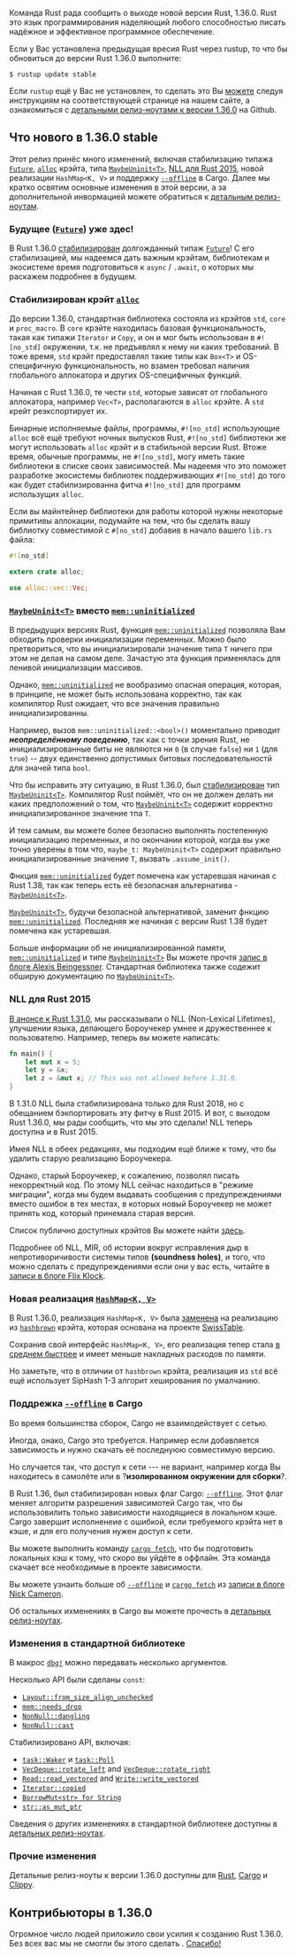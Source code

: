 Команда Rust рада сообщить о выходе новой версии Rust, 1.36.0.
Rust это язык программирования наделяющий любого способностью писать надёжное и эффективное программное обеспечение.

Если у Вас установлена предыдущая вресия Rust через rustup, то что бы обновиться до версии Rust 1.36.0 выполните:

```console
$ rustup update stable
```

Если `rustup` ещё у Вас не установлен, то сделать это Вы [можете][install] следуя инструкциям на соответствующей странице на нашем сайте,
а ознакомиться с [детальными релиз-ноутами к версии 1.36.0][notes] на Github.

[install]: https://www.rust-lang.org/install.html
[notes]: https://github.com/rust-lang/rust/blob/master/RELEASES.md#version-1360-2019-07-04

## Что нового в 1.36.0 stable

Этот релиз принёс много изменений,  включая стабилизацию типажа [`Future`],
[`alloc`][alloc-crate] крэйта, типа [`MaybeUninit<T>`], [NLL для Rust 2015][felix-blog],
новой реализации `HashMap<K, V>` и поддержку [`--offline`] в Cargo.
Далее мы кратко освятим основные изменения в этой версии, а за дополнительной инвормацией можете обратиться к [детальным релиз-ноутам][notes].

### Будущее ([`Future`]) уже здес!

[`Future`]: https://doc.rust-lang.org/std/future/trait.Future.html
[pr-future]: https://github.com/rust-lang/rust/pull/59739

В Rust 1.36.0 [стабилизирован][pr-future] долгожданный типаж [`Future`]!
С его стабилизацией, мы надеемся дать важным крэйтам, библиотекам и экосистеме время подготовиться к `async` / `.await`,
о которых мы раскажем подробнее в будущем.

### Стабилизирован крэйт [`alloc`][alloc-crate]

[alloc-crate]: https://doc.rust-lang.org/alloc/index.html

До версии 1.36.0, стандартная библиотека состояла из крэйтов `std`, `core` и `proc_macro`.
В `core` крэйте находилась базовая функциональность, такая как типажи `Iterator` и `Copy`, и он
и мог быть использован в `#![no_std]` окружении, т.к. не предъявлял к нему ни каких требований.
В тоже время, `std` крэйт предоставлял такие типы как `Box<T>` и OS-специфичную функциональность,
но взамен требовал наличия глобального аллокатора и других OS-специфичных функций.

Начиная с Rust 1.36.0, те чести `std`, которые зависят от глобального аллокатора, например `Vec<T>`,
располагаются в `alloc` крэйте. А `std` крейт реэкспортирует их.

Бинарные исполняемые файлы, программы, `#![no_std]` использующие `alloc` всё ещё требуют ночных выпусков Rust,
`#![no_std]` библиотеки же могут использовать `alloc` крэйт и в стабильной версии Rust.
Втоже время, обычные программы, не `#![no_std]`, могу иметь такие библиотеки в списке своих зависимостей.
Мы надеемя что это поможет разработке экосистемы библиотек поддерживающих `#![no_std]`
до того как будет стабилизированна фитча `#![no_std]` для программ использущих `alloc`.

Если вы майнтейнер библиотеки для работы которой нужны некоторые примитивы аллокации,
подумайте на тем, что бы сделать вашу библиотку совместимой с `#[no_std]` добавив в начало вашего `lib.rs` файла:

```rust
#![no_std]

extern crate alloc;

use alloc::vec::Vec;
```

### [`MaybeUninit<T>`] вместо [`mem::uninitialized`]

[`MaybeUninit<T>`]: https://doc.rust-lang.org/std/mem/union.MaybeUninit.html
[`mem::uninitialized`]: https://doc.rust-lang.org/std/mem/fn.uninitialized.html
[gankro-blog]: https://gankro.github.io/blah/initialize-me-maybe/
[pr-60445]: https://github.com/rust-lang/rust/pull/60445

В предыдущих версиях Rust, функция [`mem::uninitialized`] позволяла Вам обходить проверки инициализации переменных.
Можно было претвориться, что вы инициализировали значение типа `T` ничего при этом не делая на самом деле.
Зачастую эта функция применялась для ленивой инициализации массивов.

Однако, [`mem::uninitialized`] не вообразимо опасная операция, которая, в принципе, не может быть
использована корректно, так как компилятор Rust ожидает, что все значения правильно инициализированны.

Например, вызов `mem::uninitialized::<bool>()` моментально приводит *__неопределённому поведению__*,
так как с точки зрения Rust, не инициализированные биты не являются ни `0` (в случае `false`)
ни `1` (для `true`) -- двух единственно допустимых битовых последовательностй для значей типа `bool`.

Что бы исправить эту ситуацию, в Rust 1.36.0, был [стабилизирован][pr-60445] тип [`MaybeUninit<T>`].
Компилятор Rust поймёт, что он не должен делать ни каких предположений о том, что [`MaybeUninit<T>`] содержит корректно
инициализированное значение тпа `T`.

И тем самым, вы можете более безопасно выполнять постепенную инициализацию переменных, и по окончании которой,
когда вы уже точно уверены в том что, `maybe_t: MaybeUninit<T>` содержит правильно инициализированные
значение `T`, вызвать `.assume_init()`.

Фнкция [`mem::uninitialized`] будет помечена как устаревшая начиная с Rust 1.38, так как теперь есть её безопасная альтернатива - [`MaybeUninit<T>`].

[`MaybeUninit<T>`], будучи безопасной альтернативой, заменит фнкцию [`mem::uninitialized`]. Последняя же начиная с версии Rust 1.38 будет помечена как устаревшая.

Больше информации об не инициализированной памяти, [`mem::uninitialized`] и типе [`MaybeUninit<T>`] Вы можете
прочтя [запис в блоге Alexis Beingessner][gankro-blog].
Стандартная библиотека также содежит обширую документацию по [`MaybeUninit<T>`].

### NLL для Rust 2015

[nll-2018]: https://blog.rust-lang.org/2018/12/06/Rust-1.31-and-rust-2018.html#non-lexical-lifetimes
[soundness]: https://en.wikipedia.org/wiki/Soundness
[felix-blog]: http://blog.pnkfx.org/blog/2019/06/26/breaking-news-non-lexical-lifetimes-arrives-for-everyone/
[crater-nll]: https://github.com/rust-lang/rust/issues/60680#issuecomment-495089654

[В анонсе к Rust 1.31.0][nll-2018], мы рассказывали о NLL (Non-Lexical Lifetimes),
улучшении языка, делающего Бороучекер умнее и дружественнее к пользователю.
Например, теперь вы можете написать:

```rust
fn main() {
    let mut x = 5;
    let y = &x;
    let z = &mut x; // This was not allowed before 1.31.0.
}
```

В 1.31.0 NLL была стабилизирована только для Rust 2018,
но с обещанием бэкпортировать эту фитчу в Rust 2015.
И вот, с выходом Rust 1.36.0, мы рады сообщить, что мы это сделали! NLL теперь доступна и в Rust 2015.


Имея NLL в обеех редакциях, мы подходим ещё ближе к тому, что бы удалить старую реализацию Бороучекера.

Однако, старый Бороучекер, к сожалению, позволял писать некорректный код. По этому NLL
сейчас находиться в "режиме миграции", когда мы будем выдавать сообщения с предупреждениями вместо ошибок в тех местах,
в которых новый Бороучекер не может принять код, который принемала старая версия.

Список публично доступных крэйтов Вы можете найти [здесь][crater-nll].

Подробнее об NLL, MIR, об истории вокруг исправления дыр в непротиворичивости системы типов __(soundness holes)__,
и того, что можно сделать с предупреждениями если они у вас есть, читайте в [записи в блоге Flix Klock][felix-blog].

### Новая реализация [`HashMap<K, V>`]

[`hashbrown`]: https://crates.io/crates/hashbrown
[`HashMap<K, V>`]: https://doc.rust-lang.org/std/collections/struct.HashMap.html
[pr-hashbrown]: https://github.com/rust-lang/rust/pull/58623
[SwissTable]: https://abseil.io/blog/20180927-swisstables
[pr-hashbrown-perf]: https://perf.rust-lang.org/compare.html?start=b57fe74a27590289fd657614b8ad1f3eac8a7ad2&end=abade53a649583e40ed07c26ee10652703f09b58&stat=wall-time

В Rust 1.36.0, реализация `HashMap<K, V>` была [заменена][pr-hashbrown]
на реализацию из [`hashbrown`] крэйта, которая основана на проекте [SwissTable].

Сохранив свой интерфейс `HashMap<K, V>`, его реализация тепер стала
[в среднем быстрее][pr-hashbrown-perf] и имеет меньше накладных расходов по памяти.

Но заметьте, что в отличии от `hashbrown` крэйта, реализация из `std` всё ещё использует
SipHash 1-3 алгорит хеширования по умалчанию.

### Поддрежка [`--offline`] в Cargo

[`--offline`]: https://doc.rust-lang.org/cargo/commands/cargo-build.html#cargo_build_manifest_options
[`cargo fetch`]: https://doc.rust-lang.org/cargo/commands/cargo-fetch.html
[nrc-blog]: https://www.ncameron.org/blog/cargo-offline/
[relnotes-cargo]: https://github.com/rust-lang/cargo/blob/master/CHANGELOG.md#cargo-136-2019-07-04

Во время большинства сборок, Cargo не взаимодействует с сетью.

Иногда, онако, Cargo это требуется.
Например если добавляется зависимость и нужно скачать её последнуюю совместимую версию.

Но случается так, что доступ к сети --- не вариант, например когда Вы находитесь в самолёте или в ?__изолированном окружении для сборки__?.

В Rust 1.36, был стабилизирован новых флаг Cargo: [`--offline`].
Этот флаг меняет алгоритм разрешения зависимотей Cargo так, что бы использовилить только зависимости находящиеся в локальном кэше. Cargo завершит исполненеие с ошибкой, если требуемого крэйта нет в кэше, и для его получения нужен доступ к сети.

Вы можете выполнить команду [`cargo fetch`], что бы подготовить локальных кэш к тому, что скоро вы уйдёте в оффлайн.
Эта команда скачает все необходимые в проекте зависимости.

Вы можете узнаить больше об [`--offline`] и [`cargo fetch`] из [записи в блоге Nick Cameron][nrc-blog].

Об остальных ихменениях в Cargo вы можете прочесть в [детальных релиз-ноутах][relnotes-cargo].

### Изменения в стандартной библиотеке

[`dbg!`]: https://doc.rust-lang.org/std/macro.dbg.html

В макрос [`dbg!`] можно передавать несколько аргументов.

Несколько API были сделаны `const`:

[`Layout::from_size_align_unchecked`]: https://doc.rust-lang.org/core/alloc/struct.Layout.html#method.from_size_align_unchecked
[`mem::needs_drop`]: https://doc.rust-lang.org/std/mem/fn.needs_drop.html
[`NonNull::dangling`]: https://doc.rust-lang.org/std/ptr/struct.NonNull.html#method.dangling
[`NonNull::cast`]: https://doc.rust-lang.org/std/ptr/struct.NonNull.html#method.cast

- [`Layout::from_size_align_unchecked`]
- [`mem::needs_drop`]
- [`NonNull::dangling`]
- [`NonNull::cast`]

Стабилизировано API, включая:

[`Iterator::copied`]: https://doc.rust-lang.org/std/iter/trait.Iterator.html#method.copied
[`VecDeque::rotate_left`]: https://doc.rust-lang.org/std/collections/struct.VecDeque.html#method.rotate_left
[`VecDeque::rotate_right`]: https://doc.rust-lang.org/std/collections/struct.VecDeque.html#method.rotate_right
[`BorrowMut<str> for String`]: https://github.com/rust-lang/rust/pull/60404
[`str::as_mut_ptr`]: https://doc.rust-lang.org/std/primitive.str.html#method.as_mut_ptr
[`pointer::align_offset`]: https://doc.rust-lang.org/std/primitive.pointer.html#method.align_offset
[`Read::read_vectored`]: https://doc.rust-lang.org/std/io/trait.Read.html#method.read_vectored
[`Write::write_vectored`]: https://doc.rust-lang.org/std/io/trait.Write.html#method.write_vectored
[`task::Waker`]: https://doc.rust-lang.org/std/task/struct.Waker.html
[`task::Poll`]: https://doc.rust-lang.org/std/task/enum.Poll.html

- [`task::Waker`] и [`task::Poll`]
- [`VecDeque::rotate_left`] and [`VecDeque::rotate_right`]
- [`Read::read_vectored`] and [`Write::write_vectored`]
- [`Iterator::copied`]
- [`BorrowMut<str> for String`]
- [`str::as_mut_ptr`]

Сведения о других изменениях в стандартной библиотеке доступны в [детальных релиз-ноутах][notes].

### Прочие изменения

[relnotes-clippy]: https://github.com/rust-lang/rust-clippy/blob/master/CHANGELOG.md#rust-136

Детальные релиз-ноуты к версии 1.36.0 доступны для [Rust][notes],
[Cargo][relnotes-cargo] и [Clippy][relnotes-clippy].

## Контрибьюторы в 1.36.0

Огромное число людей приложило свои усилия к созданию Rust 1.36.0. Без всех вас мы не смогли бы
этого сделать . [Спасибо!](https://thanks.rust-lang.org/rust/1.36.0/)
